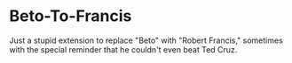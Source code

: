 # Beto-To-Francis

Just a stupid extension to replace "Beto" with "Robert Francis," sometimes with the special reminder that he couldn't even beat Ted Cruz.